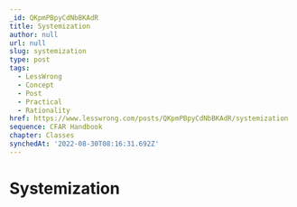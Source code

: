 ```yaml
---
_id: QKpmPBpyCdNbBKAdR
title: Systemization
author: null
url: null
slug: systemization
type: post
tags:
  - LessWrong
  - Concept
  - Post
  - Practical
  - Rationality
href: https://www.lesswrong.com/posts/QKpmPBpyCdNbBKAdR/systemization
sequence: CFAR Handbook
chapter: Classes
synchedAt: '2022-08-30T08:16:31.692Z'
---
```


# Systemization
